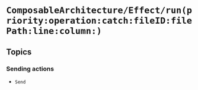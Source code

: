 # ``ComposableArchitecture/Effect/run(priority:operation:catch:fileID:filePath:line:column:)``

## Topics

### Sending actions

- ``Send``
